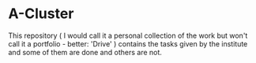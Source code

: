 # A-Cluster
This repository ( I would call it a personal collection of the work but won't call it a portfolio - better: 'Drive' ) contains the tasks given by the institute and some of them are done and others are not.
